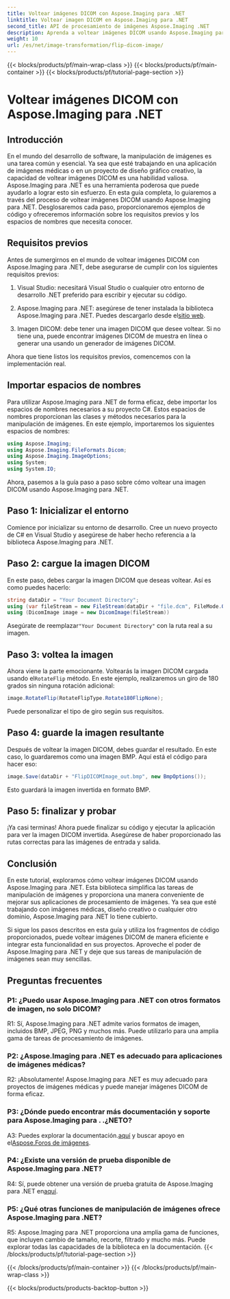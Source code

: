 ```yaml
---
title: Voltear imágenes DICOM con Aspose.Imaging para .NET
linktitle: Voltear imagen DICOM en Aspose.Imaging para .NET
second_title: API de procesamiento de imágenes Aspose.Imaging .NET
description: Aprenda a voltear imágenes DICOM usando Aspose.Imaging para .NET. Manipulación de imágenes sencilla y eficiente para aplicaciones médicas y más.
weight: 10
url: /es/net/image-transformation/flip-dicom-image/
---
```


{{< blocks/products/pf/main-wrap-class >}}
{{< blocks/products/pf/main-container >}}
{{< blocks/products/pf/tutorial-page-section >}}

# Voltear imágenes DICOM con Aspose.Imaging para .NET

## Introducción

En el mundo del desarrollo de software, la manipulación de imágenes es una tarea común y esencial. Ya sea que esté trabajando en una aplicación de imágenes médicas o en un proyecto de diseño gráfico creativo, la capacidad de voltear imágenes DICOM es una habilidad valiosa. Aspose.Imaging para .NET es una herramienta poderosa que puede ayudarlo a lograr esto sin esfuerzo. En esta guía completa, lo guiaremos a través del proceso de voltear imágenes DICOM usando Aspose.Imaging para .NET. Desglosaremos cada paso, proporcionaremos ejemplos de código y ofreceremos información sobre los requisitos previos y los espacios de nombres que necesita conocer.

## Requisitos previos

Antes de sumergirnos en el mundo de voltear imágenes DICOM con Aspose.Imaging para .NET, debe asegurarse de cumplir con los siguientes requisitos previos:

1. Visual Studio: necesitará Visual Studio o cualquier otro entorno de desarrollo .NET preferido para escribir y ejecutar su código.

2.  Aspose.Imaging para .NET: asegúrese de tener instalada la biblioteca Aspose.Imaging para .NET. Puedes descargarlo desde el[sitio web](https://releases.aspose.com/imaging/net/).

3. Imagen DICOM: debe tener una imagen DICOM que desee voltear. Si no tiene una, puede encontrar imágenes DICOM de muestra en línea o generar una usando un generador de imágenes DICOM.

Ahora que tiene listos los requisitos previos, comencemos con la implementación real.

## Importar espacios de nombres

Para utilizar Aspose.Imaging para .NET de forma eficaz, debe importar los espacios de nombres necesarios a su proyecto C#. Estos espacios de nombres proporcionan las clases y métodos necesarios para la manipulación de imágenes. En este ejemplo, importaremos los siguientes espacios de nombres:

```csharp
using Aspose.Imaging;
using Aspose.Imaging.FileFormats.Dicom;
using Aspose.Imaging.ImageOptions;
using System;
using System.IO;
```

Ahora, pasemos a la guía paso a paso sobre cómo voltear una imagen DICOM usando Aspose.Imaging para .NET.

## Paso 1: Inicializar el entorno

Comience por inicializar su entorno de desarrollo. Cree un nuevo proyecto de C# en Visual Studio y asegúrese de haber hecho referencia a la biblioteca Aspose.Imaging para .NET.

## Paso 2: cargue la imagen DICOM

En este paso, debes cargar la imagen DICOM que deseas voltear. Así es como puedes hacerlo:

```csharp
string dataDir = "Your Document Directory";
using (var fileStream = new FileStream(dataDir + "file.dcm", FileMode.Open, FileAccess.Read))
using (DicomImage image = new DicomImage(fileStream))
```

 Asegúrate de reemplazar`"Your Document Directory"` con la ruta real a su imagen.

## Paso 3: voltea la imagen

 Ahora viene la parte emocionante. Voltearás la imagen DICOM cargada usando el`RotateFlip` método. En este ejemplo, realizaremos un giro de 180 grados sin ninguna rotación adicional:

```csharp
image.RotateFlip(RotateFlipType.Rotate180FlipNone);
```

Puede personalizar el tipo de giro según sus requisitos.

## Paso 4: guarde la imagen resultante

Después de voltear la imagen DICOM, debes guardar el resultado. En este caso, lo guardaremos como una imagen BMP. Aquí está el código para hacer eso:

```csharp
image.Save(dataDir + "FlipDICOMImage_out.bmp", new BmpOptions());
```

Esto guardará la imagen invertida en formato BMP.

## Paso 5: finalizar y probar

¡Ya casi terminas! Ahora puede finalizar su código y ejecutar la aplicación para ver la imagen DICOM invertida. Asegúrese de haber proporcionado las rutas correctas para las imágenes de entrada y salida.

## Conclusión

En este tutorial, exploramos cómo voltear imágenes DICOM usando Aspose.Imaging para .NET. Esta biblioteca simplifica las tareas de manipulación de imágenes y proporciona una manera conveniente de mejorar sus aplicaciones de procesamiento de imágenes. Ya sea que esté trabajando con imágenes médicas, diseño creativo o cualquier otro dominio, Aspose.Imaging para .NET lo tiene cubierto.

Si sigue los pasos descritos en esta guía y utiliza los fragmentos de código proporcionados, puede voltear imágenes DICOM de manera eficiente e integrar esta funcionalidad en sus proyectos. Aproveche el poder de Aspose.Imaging para .NET y deje que sus tareas de manipulación de imágenes sean muy sencillas.

## Preguntas frecuentes

### P1: ¿Puedo usar Aspose.Imaging para .NET con otros formatos de imagen, no solo DICOM?
R1: Sí, Aspose.Imaging para .NET admite varios formatos de imagen, incluidos BMP, JPEG, PNG y muchos más. Puede utilizarlo para una amplia gama de tareas de procesamiento de imágenes.

### P2: ¿Aspose.Imaging para .NET es adecuado para aplicaciones de imágenes médicas?
R2: ¡Absolutamente! Aspose.Imaging para .NET es muy adecuado para proyectos de imágenes médicas y puede manejar imágenes DICOM de forma eficaz.

### P3: ¿Dónde puedo encontrar más documentación y soporte para Aspose.Imaging para . .¿NETO?
 A3: Puedes explorar la documentación.[aquí](https://reference.aspose.com/imaging/net/) y buscar apoyo en el[Aspose.Foros de imágenes](https://forum.aspose.com/).

### P4: ¿Existe una versión de prueba disponible de Aspose.Imaging para .NET?
 R4: Sí, puede obtener una versión de prueba gratuita de Aspose.Imaging para .NET en[aquí](https://releases.aspose.com/).

### P5: ¿Qué otras funciones de manipulación de imágenes ofrece Aspose.Imaging para .NET?
R5: Aspose.Imaging para .NET proporciona una amplia gama de funciones, que incluyen cambio de tamaño, recorte, filtrado y mucho más. Puede explorar todas las capacidades de la biblioteca en la documentación.
{{< /blocks/products/pf/tutorial-page-section >}}

{{< /blocks/products/pf/main-container >}}
{{< /blocks/products/pf/main-wrap-class >}}

{{< blocks/products/products-backtop-button >}}
